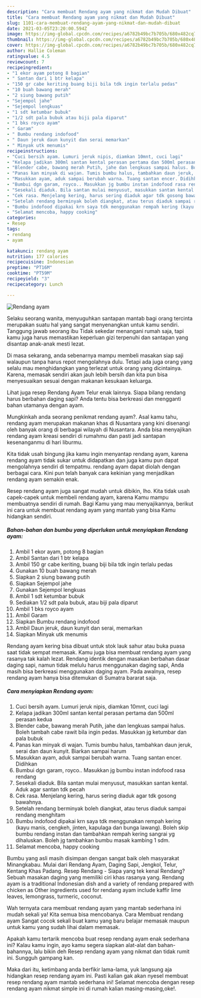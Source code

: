 ```yaml
---
description: "Cara membuat Rendang ayam yang nikmat dan Mudah Dibuat"
title: "Cara membuat Rendang ayam yang nikmat dan Mudah Dibuat"
slug: 1101-cara-membuat-rendang-ayam-yang-nikmat-dan-mudah-dibuat
date: 2021-03-05T23:20:00.594Z
image: https://img-global.cpcdn.com/recipes/a6782b49bc7b705b/680x482cq70/rendang-ayam-foto-resep-utama.jpg
thumbnail: https://img-global.cpcdn.com/recipes/a6782b49bc7b705b/680x482cq70/rendang-ayam-foto-resep-utama.jpg
cover: https://img-global.cpcdn.com/recipes/a6782b49bc7b705b/680x482cq70/rendang-ayam-foto-resep-utama.jpg
author: Hallie Coleman
ratingvalue: 4.5
reviewcount: 7
recipeingredient:
- "1 ekor ayam potong 8 bagian"
- " Santan dari 1 btr kelapa"
- "150 gr cabe keriting buang biji bila tdk ingin terlalu pedas"
- "10 buah bawang merah"
- "2 siung bawang putih"
- "Sejempol jahe"
- "Sejempol lengkuas"
- "1 sdt ketumbar bubuk"
- "1/2 sdt pala bubuk atau biji pala diparut"
- "1 bks royco ayam"
- " Garam"
- " Bumbu rendang indofood"
- " Daun jeruk daun kunyit dan serai memarkan"
- " Minyak utk menumis"
recipeinstructions:
- "Cuci bersih ayam. Lumuri jeruk nipis, diamkan 10mnt, cuci lagi"
- "Kelapa jadikan 300ml santan kental perasan pertama dan 500ml perasan kedua"
- "Blender cabe, bawang merah Putih, jahe dan lengkuas sampai halus. Boleh tambah cabe rawit bila ingin pedas. Masukkan jg ketumbar dan pala bubuk"
- "Panas kan minyak di wajan. Tumis bumbu halus, tambahkan daun jeruk, serai dan daun kunyit. Biarkan sampai harum"
- "Masukkan ayam, aduk sampai berubah warna. Tuang santan encer. Didihkan"
- "Bumbui dgn garam, royco.. Masukkan jg bumbu instan indofood rasa rendang"
- "Sesekali diaduk. Bila santan mulai menyusut, masukkan santan kental. Aduk agar santan tdk pecah"
- "Cek rasa. Menjelang kering, harus sering diaduk agar tdk gosong bawahnya."
- "Setelah rendang berminyak boleh diangkat, atau terus diaduk sampai rendang menghitam"
- "Bumbu indofood dipakai krn saya tdk menggunakan rempah kering (kayu manis, cengkeh, jinten, kapulaga dan bunga lawang). Boleh skip bumbu rendang instan dan tambahkan rempah kering sangrai yg dihaluskan. Boleh jg tambahkan bumbu masak kambing 1 sdm."
- "Selamat mencoba, happy cooking"
categories:
- Resep
tags:
- rendang
- ayam

katakunci: rendang ayam 
nutrition: 177 calories
recipecuisine: Indonesian
preptime: "PT16M"
cooktime: "PT59M"
recipeyield: "3"
recipecategory: Lunch

---
```



![Rendang ayam](https://img-global.cpcdn.com/recipes/a6782b49bc7b705b/680x482cq70/rendang-ayam-foto-resep-utama.jpg)

Selaku seorang wanita, menyuguhkan santapan mantab bagi orang tercinta merupakan suatu hal yang sangat menyenangkan untuk kamu sendiri. Tanggung jawab seorang ibu Tidak sekedar menangani rumah saja, tapi kamu juga harus memastikan keperluan gizi terpenuhi dan santapan yang disantap anak-anak mesti lezat.

Di masa  sekarang, anda sebenarnya mampu membeli masakan siap saji walaupun tanpa harus repot mengolahnya dulu. Tetapi ada juga orang yang selalu mau menghidangkan yang terlezat untuk orang yang dicintainya. Karena, memasak sendiri akan jauh lebih bersih dan kita pun bisa menyesuaikan sesuai dengan makanan kesukaan keluarga. 

Lihat juga resep Rendang Ayam Telur enak lainnya. Siapa bilang rendang harus berbahan daging sapi? Anda tentu bisa berkreasi dan mengganti bahan utamanya dengan ayam.

Mungkinkah anda seorang penikmat rendang ayam?. Asal kamu tahu, rendang ayam merupakan makanan khas di Nusantara yang kini disenangi oleh banyak orang di berbagai wilayah di Nusantara. Anda bisa menyajikan rendang ayam kreasi sendiri di rumahmu dan pasti jadi santapan kesenanganmu di hari liburmu.

Kita tidak usah bingung jika kamu ingin menyantap rendang ayam, karena rendang ayam tidak sukar untuk didapatkan dan juga kamu pun dapat mengolahnya sendiri di tempatmu. rendang ayam dapat diolah dengan berbagai cara. Kini pun telah banyak cara kekinian yang menjadikan rendang ayam semakin enak.

Resep rendang ayam juga sangat mudah untuk dibikin, lho. Kita tidak usah capek-capek untuk membeli rendang ayam, karena Kamu mampu membuatnya sendiri di rumah. Bagi Kamu yang mau menyajikannya, berikut ini cara untuk membuat rendang ayam yang mantab yang bisa Kamu hidangkan sendiri.

<!--inarticleads1-->

##### Bahan-bahan dan bumbu yang diperlukan untuk menyiapkan Rendang ayam:

1. Ambil 1 ekor ayam, potong 8 bagian
1. Ambil  Santan dari 1 btr kelapa
1. Ambil 150 gr cabe keriting, buang biji bila tdk ingin terlalu pedas
1. Gunakan 10 buah bawang merah
1. Siapkan 2 siung bawang putih
1. Siapkan Sejempol jahe
1. Gunakan Sejempol lengkuas
1. Ambil 1 sdt ketumbar bubuk
1. Sediakan 1/2 sdt pala bubuk, atau biji pala diparut
1. Ambil 1 bks royco ayam
1. Ambil  Garam
1. Siapkan  Bumbu rendang indofood
1. Ambil  Daun jeruk, daun kunyit dan serai, memarkan
1. Siapkan  Minyak utk menumis


Rendang ayam kering bisa dibuat untuk stok lauk sahur atau buka puasa saat tidak sempat memasak. Kamu juga bisa membuat rendang ayam yang rasanya tak kalah lezat. Rendang identik dengan masakan berbahan dasar daging sapi, namun tidak melulu harus menggunakan daging sapi, Anda masih bisa berkreasi menggunakan daging ayam. Pada awalnya, resep rendang ayam hanya bisa ditemukan di Sumatra bararat saja. 

<!--inarticleads2-->

##### Cara menyiapkan Rendang ayam:

1. Cuci bersih ayam. Lumuri jeruk nipis, diamkan 10mnt, cuci lagi
1. Kelapa jadikan 300ml santan kental perasan pertama dan 500ml perasan kedua
1. Blender cabe, bawang merah Putih, jahe dan lengkuas sampai halus. Boleh tambah cabe rawit bila ingin pedas. Masukkan jg ketumbar dan pala bubuk
1. Panas kan minyak di wajan. Tumis bumbu halus, tambahkan daun jeruk, serai dan daun kunyit. Biarkan sampai harum
1. Masukkan ayam, aduk sampai berubah warna. Tuang santan encer. Didihkan
1. Bumbui dgn garam, royco.. Masukkan jg bumbu instan indofood rasa rendang
1. Sesekali diaduk. Bila santan mulai menyusut, masukkan santan kental. Aduk agar santan tdk pecah
1. Cek rasa. Menjelang kering, harus sering diaduk agar tdk gosong bawahnya.
1. Setelah rendang berminyak boleh diangkat, atau terus diaduk sampai rendang menghitam
1. Bumbu indofood dipakai krn saya tdk menggunakan rempah kering (kayu manis, cengkeh, jinten, kapulaga dan bunga lawang). Boleh skip bumbu rendang instan dan tambahkan rempah kering sangrai yg dihaluskan. Boleh jg tambahkan bumbu masak kambing 1 sdm.
1. Selamat mencoba, happy cooking


Bumbu yang asli masih disimpan dengan sangat baik oleh masyarakat Minangkabau. Mulai dari Rendang Ayam, Daging Sapi, Jengkol, Telur, Kentang Khas Padang. Resep Rendang - Siapa yang tek kenal Rendang? Sebuah masakan daging yang memiliki ciri khas rasanya yang. Rendang ayam is a traditional Indonesian dish and a variety of rendang prepared with chicken as Other ingredients used for rendang ayam include kaffir lime leaves, lemongrass, turmeric, coconut. 

Wah ternyata cara membuat rendang ayam yang mantab sederhana ini mudah sekali ya! Kita semua bisa mencobanya. Cara Membuat rendang ayam Sangat cocok sekali buat kamu yang baru belajar memasak maupun untuk kamu yang sudah lihai dalam memasak.

Apakah kamu tertarik mencoba buat resep rendang ayam enak sederhana ini? Kalau kamu ingin, ayo kamu segera siapkan alat-alat dan bahan-bahannya, lalu bikin deh Resep rendang ayam yang nikmat dan tidak rumit ini. Sungguh gampang kan. 

Maka dari itu, ketimbang anda berfikir lama-lama, yuk langsung aja hidangkan resep rendang ayam ini. Pasti kalian gak akan nyesel membuat resep rendang ayam mantab sederhana ini! Selamat mencoba dengan resep rendang ayam nikmat simple ini di rumah kalian masing-masing,oke!.

